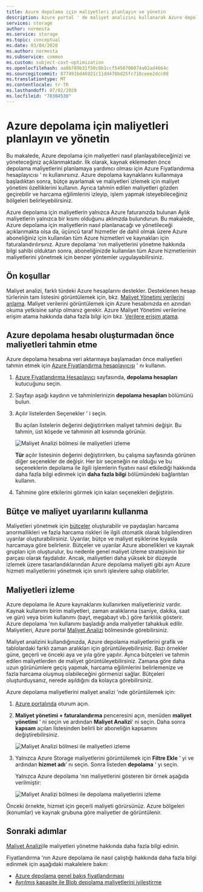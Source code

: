 ```yaml
---
title: Azure depolama için maliyetleri planlayın ve yönetin
description: Azure portal ' de maliyet analizini kullanarak Azure depolama maliyetlerini nasıl planlayacağınızı ve yöneteceğinizi öğrenin.
services: storage
author: normesta
ms.service: storage
ms.topic: conceptual
ms.date: 03/04/2020
ms.author: normesta
ms.subservice: common
ms.custom: subject-cost-optimization
ms.openlocfilehash: aa0b789b31f50c8b1ccf5450700874a02ad4664c
ms.sourcegitcommit: 877491bd46921c11dd478bd25fc718ceee2dcc08
ms.translationtype: MT
ms.contentlocale: tr-TR
ms.lasthandoff: 07/02/2020
ms.locfileid: "78304530"
---
```

# <a name="plan-and-manage-costs-for-azure-storage"></a>Azure depolama için maliyetleri planlayın ve yönetin

Bu makalede, Azure depolama için maliyetleri nasıl planlayabileceğinizi ve yöneteceğiniz açıklanmaktadır. İlk olarak, kaynak eklemeden önce depolama maliyetlerini planlamaya yardımcı olması için Azure Fiyatlandırma hesaplayıcısı ' nı kullanırsınız. Azure depolama kaynaklarını kullanmaya başladıktan sonra, bütçe ayarlamak ve maliyetleri izlemek için maliyet yönetimi özelliklerini kullanın. Ayrıca tahmin edilen maliyetleri gözden geçirebilir ve harcama eğilimlerini izleyip, işlem yapmak isteyebileceğiniz bölgeleri belirleyebilirsiniz.

Azure depolama için maliyetlerin yalnızca Azure faturanızda bulunan Aylık maliyetlerin yalnızca bir kısmı olduğunu aklınızda bulundurun. Bu makalede, Azure depolama için maliyetlerin nasıl planlanacağı ve yönetileceği açıklanmakta olsa da, üçüncü taraf hizmetler de dahil olmak üzere Azure aboneliğiniz için kullanılan tüm Azure hizmetleri ve kaynakları için faturalandırılırsınız. Azure depolama 'nın maliyetlerini yönetme hakkında bilgi sahibi olduktan sonra, aboneliğinizde kullanılan tüm Azure hizmetlerinin maliyetlerini yönetmek için benzer yöntemler uygulayabilirsiniz.

## <a name="prerequisites"></a>Ön koşullar

Maliyet analizi, farklı türdeki Azure hesaplarını destekler. Desteklenen hesap türlerinin tam listesini görüntülemek için, bkz. [Maliyet Yönetimi verilerini anlama](../../cost-management-billing/costs/understand-cost-mgt-data.md). Maliyet verilerini görüntülemek için Azure hesabınızda en azından okuma yetkisine sahip olmanız gerekir. Azure Maliyet Yönetimi verilerine erişim atama hakkında daha fazla bilgi için bkz. [Verilere erişim atama](../../cost-management-billing/costs/assign-access-acm-data.md).

## <a name="estimate-costs-before-creating-an-azure-storage-account"></a>Azure depolama hesabı oluşturmadan önce maliyetleri tahmin etme

Azure depolama hesabına veri aktarmaya başlamadan önce maliyetleri tahmin etmek için [Azure Fiyatlandırma hesaplayıcısı](https://azure.microsoft.com/pricing/calculator/) ' nı kullanın.

1. [Azure Fiyatlandırma Hesaplayıcı](https://azure.microsoft.com/pricing/calculator/) sayfasında, **depolama hesapları** kutucuğunu seçin.

2. Sayfayı aşağı kaydırın ve tahminlerinizin **depolama hesapları** bölümünü bulun.

3. Açılır listelerden Seçenekler ' i seçin. 

   Bu açılan listelerin değerini değiştirirken maliyet tahmini değişir. Bu tahmin, üst köşede ve tahminin alt kısmında görünür. 
    
   ![Maliyet Analizi bölmesi ile maliyetleri izleme](media/storage-plan-manage-costs/price-calculator-storage-type.png)

   **Tür** açılır listesinin değerini değiştirirken, bu çalışma sayfasında görünen diğer seçenekler de değişir. Her bir seçeneğin ne olduğu ve bu seçeneklerin depolama ile ilgili işlemlerin fiyatını nasıl etkilediği hakkında daha fazla bilgi edinmek için **daha fazla bilgi** bölümündeki bağlantıları kullanın. 

4. Tahmine göre etkilerini görmek için kalan seçenekleri değiştirin.

## <a name="use-budgets-and-cost-alerts"></a>Bütçe ve maliyet uyarılarını kullanma

Maliyetleri yönetmek için [bütçeler](../../cost-management-billing/costs/tutorial-acm-create-budgets.md) oluşturabilir ve paydaşları harcama anormallikleri ve fazla harcama riskleri ile ilgili otomatik olarak bilgilendiren uyarılar oluşturabilirsiniz. Uyarılar, bütçe ve maliyet eşiklerine kıyasla harcamaya göre belirlenir. Bütçeler ve uyarılar Azure abonelikleri ve kaynak grupları için oluşturulur, bu nedenle genel maliyet izleme stratejisinin bir parçası olarak faydalıdır. Ancak, maliyetleri daha yüksek bir düzeyde izlemek üzere tasarlandıklarından Azure depolama maliyeti gibi ayrı Azure hizmeti maliyetlerini yönetmek için sınırlı işlevlere sahip olabilirler.

## <a name="monitor-costs"></a>Maliyetleri izleme

Azure depolama ile Azure kaynaklarını kullanırken maliyetleriniz vardır. Kaynak kullanımı birim maliyetleri, zaman aralıklarına (saniye, dakika, saat ve gün) veya birim kullanımı (bayt, megabayt vb.) göre farklılık gösterir. Azure depolama 'nın kullanımı başladığı anda maliyetler tahakkuk edilir. Maliyetleri, Azure portal [Maliyet Analizi](../../cost-management-billing/costs/quick-acm-cost-analysis.md) bölmesinde görebilirsiniz.

Maliyet analizini kullandığınızda, Azure depolama maliyetlerini grafik ve tablolardaki farklı zaman aralıkları için görüntüleyebilirsiniz. Bazı örnekler güne, geçerli ve önceki aya ve yıla göre yapılır. Ayrıca bütçeleri ve tahmin edilen maliyetlerden de maliyet görüntüleyebilirsiniz. Zamana göre daha uzun görünümlere geçiş yapmak, harcama eğilimlerini belirlemenize ve fazla harcama oluşmuş olabileceğini görmenizi sağlar. Bütçeleri oluşturduysanız, nerede aşıldığını da kolayca görebilirsiniz.

Azure depolama maliyetlerini maliyet analizi 'nde görüntülemek için:

1. [Azure portalında](https://portal.azure.com) oturum açın.

2. **Maliyet yönetimi + faturalandırma** penceresini açın, menüden **maliyet yönetimi** ' ni seçin ve ardından **Maliyet Analizi**' ni seçin. Daha sonra **kapsam** açılan listesinden belirli bir aboneliğin kapsamını değiştirebilirsiniz.

   ![Maliyet Analizi bölmesi ile maliyetleri izleme](./media/storage-plan-manage-costs/cost-analysis-pane.png)

4. Yalnızca Azure Storage maliyetlerini görüntülemek için **Filtre Ekle** ' yi ve ardından **hizmet adı**' nı seçin. Sonra listeden **depolama** ' yı seçin. 

   Yalnızca Azure depolama 'nın maliyetlerini gösteren bir örnek aşağıda verilmiştir:

   ![Maliyet Analizi bölmesi ile depolama maliyetlerini izleme](./media/storage-plan-manage-costs/cost-analysis-pane-storage.png)

Önceki örnekte, hizmet için geçerli maliyeti görürsünüz. Azure bölgeleri (konumlar) ve kaynak grubuna göre maliyetler de görüntülenir.  

## <a name="next-steps"></a>Sonraki adımlar

[Maliyet Analizi](../../cost-management-billing/costs/quick-acm-cost-analysis.md)ile maliyetleri yönetme hakkında daha fazla bilgi edinin.

Fiyatlandırma 'nın Azure depolama ile nasıl çalıştığı hakkında daha fazla bilgi edinmek için aşağıdaki makalelere bakın:

- [Azure depolama genel bakış fiyatlandırması](https://azure.microsoft.com/pricing/details/storage/)
- [Ayrılmış kapasite ile Blob depolama maliyetlerini iyileştirme](../blobs/storage-blob-reserved-capacity.md)
